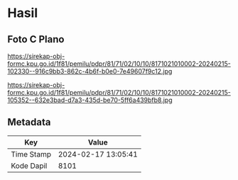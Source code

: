 # Hasil

## Foto C Plano

https://sirekap-obj-formc.kpu.go.id/1f81/pemilu/pdpr/81/71/02/10/10/8171021010002-20240215-102330--916c9bb3-862c-4b6f-b0e0-7e49607f9c12.jpg

https://sirekap-obj-formc.kpu.go.id/1f81/pemilu/pdpr/81/71/02/10/10/8171021010002-20240215-105352--632e3bad-d7a3-435d-be70-5ff6a439bfb8.jpg


## Metadata

| Key        | Value               |
| ---------- | ------------------- |
| Time Stamp | 2024-02-17 13:05:41 |
| Kode Dapil | 8101                |



